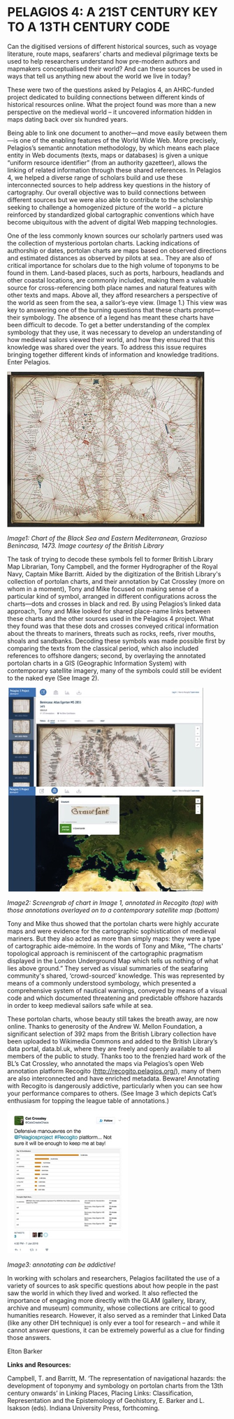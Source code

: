 # PELAGIOS 4: A 21ST CENTURY KEY TO A 13TH CENTURY CODE

Can the digitised versions of different historical sources, such as voyage literature, route maps, seafarers’ charts and medieval pilgrimage texts be used to help researchers understand how pre-modern authors and mapmakers conceptualised their world? And can these sources be used in ways that tell us anything new about the world we live in today? 

These were two of the questions asked by Pelagios 4, an AHRC-funded project dedicated to building connections between different kinds of historical resources online. What the project found was more than a new perspective on the medieval world – it uncovered information hidden in maps dating back over six hundred years. 

Being able to link one document to another—and move easily between them—is one of the enabling features of the World Wide Web. More precisely, Pelagios’s semantic annotation methodology, by which means each place entity in Web documents (texts, maps or databases) is given a unique “uniform resource identifier” (from an authority gazetteer), allows the linking of related information through these shared references. In Pelagios 4, we helped a diverse range of scholars build and use these interconnected sources to help address key questions in the history of cartography. Our overall objective was to build connections between different sources but we were also able to contribute to the scholarship seeking to challenge a homogenized picture of the world – a picture reinforced by standardized global cartographic conventions which have become ubiquitous with the advent of digital Web mapping technologies. 

One of the less commonly known sources our scholarly partners used was the collection of mysterious portolan charts. Lacking indications of authorship or dates, portolan charts are maps based on observed directions and estimated distances as observed by pilots at sea.. They are also of critical importance for scholars due to the high volume of toponyms to be found in them. Land-based places, such as ports, harbours, headlands and other coastal locations, are commonly included, making them a valuable source for cross-referencing both place names and natural features with other texts and maps. Above all, they afford researchers a perspective of the world as seen from the sea, a sailor’s-eye view. (Image 1.) This view was key to answering one of the burning questions that these charts prompt—their symbology. The absence of a legend has meant these charts have been difficult to decode. To get a better understanding of the complex symbology that they use, it was necessary to develop an understanding of how medieval sailors viewed their world, and how they ensured that this knowledge was shared over the years. To address this issue requires bringing together different kinds of information and knowledge traditions. Enter Pelagios.

![Image1](Images/Pelagios_Image1.jpg)

_Image1: Chart of the Black Sea and Eastern Mediterranean,
Grazioso Benincasa, 1473.  Image courtesy of the British Library_


The task of trying to decode these symbols fell to former British Library Map Librarian, Tony Campbell, and the former Hydrographer of the Royal Navy, Captain Mike Barritt. Aided by the digitization of the British Library's collection of portolan charts, and their annotation by Cat Crossley (more on whom in a moment), Tony and Mike focused on making sense of a particular kind of symbol, arranged in different configurations across the charts—dots and crosses in black and red. By using Pelagios’s linked data approach, Tony and Mike looked for shared place-name links between these charts and the other sources used in the Pelagios 4 project. What they found was that these dots and crosses conveyed critical information about the threats to mariners, threats such as rocks, reefs, river mouths, shoals and sandbanks. Decoding these symbols was made possible first by comparing the texts from the classical period, which also included references to offshore dangers; second, by overlaying the annotated portolan charts in a GIS (Geographic Information System) with contemporary satellite imagery, many of the symbols could still be evident to the naked eye (See Image 2).

![Image2](Images/Pelagios_Image2.jpg)

_Image2: Screengrab of chart in Image 1, annotated in Recogito (top) with those annotations overlayed on to a contemporary satellite map (bottom)_

Tony and Mike thus showed that the portolan charts were highly accurate maps and were evidence for the cartographic sophistication of medieval mariners. But they also acted as more than simply maps: they were a type of cartographic aide-mémoire. In the words of Tony and Mike, “The charts' topological approach is reminiscent of the cartographic pragmatism displayed in the London Underground Map which tells us nothing of what lies above ground.” They served as visual summaries of the seafaring community's shared, ‘crowd-sourced’ knowledge. This was represented by means of a commonly understood symbology, which presented a comprehensive system of nautical warnings, conveyed by means of a visual code and which documented threatening and predictable offshore hazards in order to keep medieval sailors safe while at sea. 

These portolan charts, whose beauty still takes the breath away, are now online. Thanks to generosity of the Andrew W. Mellon Foundation, a significant selection of 392 maps from the British Library collection have been uploaded to Wikimedia Commons and added to the British Library’s data portal, data.bl.uk, where they are freely and openly available to all members of the public to study. Thanks too to the frenzied hard work of the BL’s Cat Crossley, who annotated the maps via Pelagios’s open Web annotation platform Recogito (http://recogito.pelagios.org/), many of them are also interconnected and have enriched metadata. Beware! Annotating with Recogito is dangerously addictive, particularly when you can see how your performance compares to others. (See Image 3 which depicts Cat’s enthusiasm for topping the league table of annotations.)

![Image3](Images/Pelagios_Image3.jpg)

_Image3: annotating can be addictive!_

In working with scholars and researchers, Pelagios facilitated the use of a variety of sources to ask specific questions about how people in the past saw the world in which they lived and worked. It also reflected the importance of engaging more directly with the GLAM (gallery, library, archive and museum) community, whose collections are critical to good humanities research. However, it also served as a reminder that Linked Data (like any other DH technique) is only ever a tool for research – and while it cannot answer questions, it can be extremely powerful as a clue for finding those answers. 

Elton Barker

**Links and Resources:**

Campbell, T. and Barritt, M. ‘The representation of navigational hazards: the development of toponymy and symbology on portolan charts from the 13th century onwards’ in Linking Places, Placing Links: Classification, Representation and the Epistemology of Geohistory, E. Barker and L. Isakson (eds). Indiana University Press, forthcoming. 
